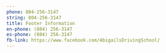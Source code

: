 ```yaml
---
phone: 804-256-3147
string: 804-256-3147
title: Footer Information
en-phone: (804) 256-3147
es-phone: (804) 256-3147
fb-link: https://www.facebook.com/AbigailsDrivingSchool/
---
```

